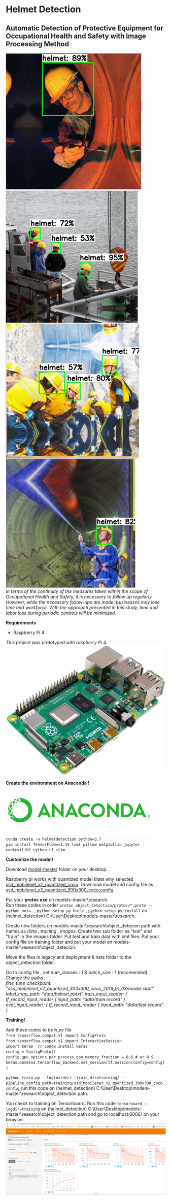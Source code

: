 # Helmet Detection
## Automatic Detection of Protective Equipment for Occupational Health and Safety with Image Processing Method
![result](https://github.com/ebrarsahin/helmet_detection/blob/main/results/result6.png) ![result7](https://github.com/ebrarsahin/helmet_detection/blob/main/results/result4.png) ![result5](https://github.com/ebrarsahin/helmet_detection/blob/main/results/result5.png)
![result3](https://github.com/ebrarsahin/helmet_detection/blob/main/results/result3.png)
<br/>
*In terms of the continuity of the measures taken within the scope of Occupational Health and Safety, it is necessary to follow up regularly. However, while the necessary follow-ups are made, businesses may lose time and workforce. With the approach presented in this study, time and labor loss during periodic controls will be minimized.*

**Requirements** <br/>
- Raspberry Pi 4 <br/>

*This project was prototyped with raspberry Pi 4.*
![raspberry](https://github.com/ebrarsahin/helmet_detection/blob/main/results/raspberry.jpg)

**Create the environment on Anaconda !** <br/>
![anaconda](https://github.com/ebrarsahin/helmet_detection/blob/main/results/anaconda.png)<br/>
`conda create -n helmetdetection python=3.7` <br/>
`pip install TensorFlow==1.15 lxml pillow matplotlib jupyter contextlib2 cython tf_slim`

**Customize the model!** <br/>

Download [model-master](https://github.com/tensorflow/models) folder on your desktop.  <br/>

Raspberry pi works with quantized model thats why selected  [ssd_mobilenet_v2_quantized_coco](https://github.com/tensorflow/models/blob/master/research/object_detection/g3doc/tf1_detection_zoo.md). Download model and config file as [ssd_mobilenet_v2_quantized_300x300_coco.config](https://github.com/tensorflow/models/tree/master/research/object_detection/samples/configs).

Put your **protoc exe** on models-master\research.<br/>
Run these codes in order `protoc object_detection/protos/*.proto --python_out=.` , `python setup.py build` , `python setup.py install` on (helmet_detection) C:\User\Desktop\models-master\research.

Create new folders on models-master\research\object_detecion path with names as *data* , *training* , *images*.
Create two sub folder as "test" and "train" in the *images* folder. Put test and train data with xml files.
Put your config file on training folder and put your model on models-master\research\object_detecion.

Move the files in legacy and deployment & nets folder to the object_detection folder.

Go to config file , set num_classes : 1 & batch_size : 1 (recomended). 
Change the paths : <br/>
*fine_tune_checkpoint: "ssd_mobilenet_v2_quantized_300x300_coco_2019_01_03/model.ckpt"* <br/>
*label_map_path: "data/helmet.pbtxt"*
*train_input_reader: {
  tf_record_input_reader {
    input_path: "data/train.record"
  }* <br/>
 *eval_input_reader: {
  tf_record_input_reader {
    input_path: "data/test.record"
  }* <br/>

**Training!** <br/>

Add these codes to *train.py* file <br/>
`from tensorflow.compat.v1 import ConfigProto` <br/>
`from tensorflow.compat.v1 import InteractiveSession` <br/>
`import keras  // conda install keras` <br/>
`config = ConfigProto()` <br/>
`config.gpu_options.per_process_gpu_memory_fraction = 0.6 # or 0.9`  <br/>
`keras.backend.tensorflow_backend.set_session(tf.Session(config=config))` <br/>

`python train.py --logtostderr –train_dir=training/ --pipeline_config_path=training/ssd_mobilenet_v2_quantized_300x300_coco.config` run this code on (helmet_detection) C:\User\Desktop\models-master\research\object_detection path. <br/>

You check to training on Tensorboard. Run this code `tensorboard --logdir=training` on (helmet_detection) C:\User\Desktop\models-master\research\object_detection path and go to localhost:6006/ on your browser. <br/>
![tensorboard](https://github.com/ebrarsahin/helmet_detection/blob/main/results/tensorboard.png)
